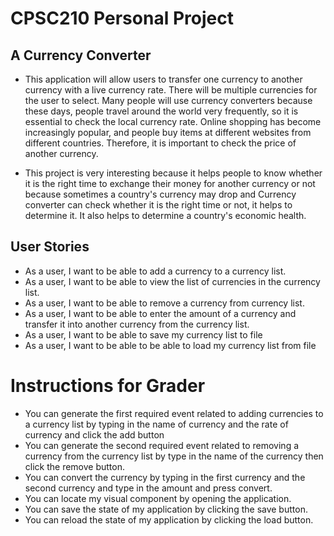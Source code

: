 # CPSC210 Personal Project

## A Currency Converter

- This application will allow users to transfer one currency to another
currency with a live currency rate. There will be multiple currencies
for the user to select. Many people will use currency converters
because these days, people travel around the world very frequently,
so it is essential to check the local currency rate. Online shopping 
has become increasingly popular, and people buy items at different
websites from different countries. Therefore, it is important to check
the price of another currency. 

- This project is very interesting because it helps people to know
whether it is the right time to exchange their money for another
currency or not because sometimes a country's currency may drop and 
Currency converter can check whether it is the right time or not, it
helps to determine it. It also helps to determine a country's economic
health.

## User Stories
- As a user, I want to be able to add a currency to a currency list.
- As a user, I want to be able to view the list of currencies in the currency list.
- As a user, I want to be able to remove a currency from currency list.
- As a user, I want to be able to enter the amount of a currency and 
  transfer it into another currency from the currency list.
- As a user, I want to be able to save my currency list to file
- As a user, I want to be able to be able to load my currency list from file 

# Instructions for Grader

- You can generate the first required event related to adding currencies to a currency list by typing in the name
of currency and the rate of currency and click the add button
- You can generate the second required event related to removing a currency from the currency list by type in the name 
of the currency then click the remove button.
- You can convert the currency by typing in the first currency and the second currency and type in the amount and press
convert.
- You can locate my visual component by opening the application.
- You can save the state of my application by clicking the save button.
- You can reload the state of my application by clicking the load button.
